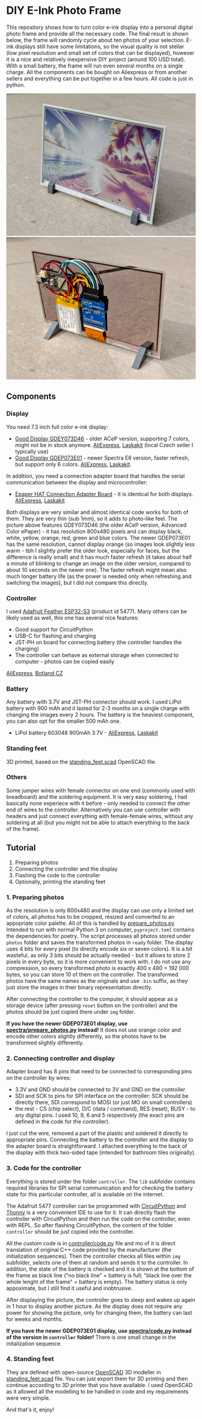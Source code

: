# DIY E-Ink Photo Frame

This repository shows how to turn color e-ink display into a personal digital photo frame and provide all the necessary code. The final result is shown below, the frame will randomly cycle about ten photos of your selection. E-ink displays still have some limitations, so the visual quality is not stellar (low pixel resolution and small set of colors that can be displayed), however it is a nice and relatively inexpensive DIY project (around 100 USD total). With a small battery, the frame will run even several months on a single charge. All the components can be bought on Aliexpress or from another sellers and everything can be put together in a few hours. All code is just in python.

![Front side](pics/front.jpg)
![Back side](pics/back.jpg)

## Components

### Display

You need 7.3 inch full color e-ink display:

- [Good Display GDEY073D46](https://www.good-display.com/product/442.html) - older ACeP version, supporting 7 colors, might not be in stock anymore. [AliExpress](https://www.aliexpress.com/item/1005005671413173.html), [Laskakit](https://www.laskakit.cz/good-display-gdey073d46-7-3--800x480-epaper-barevny-displej/) (local Czech seller I typically use)
- [Good Display GDEP073E01](https://www.good-display.com/product/533.html) - newer Spectra E6 version, faster refresh, but support only 6 colors. [AliExpress](https://www.aliexpress.com/item/1005007253583430.html), [Laskakit](https://www.laskakit.cz/good-display-gdep073e01-7-3--800x480-epaper-barevny-displej/).

In addition, you need a connection adapter board that handles the serial communication between the display and microcontroller:
- [Epaper HAT Connection Adapter Board](https://www.buyepaper.com/products/epaper-hat-connection-adapter-board-for-073-inch-e-ink-display-despi-c73-648) - it is identical for both displays. [AliExpress](https://www.aliexpress.com/item/1005005671328036.html), [Laskakit](https://www.laskakit.cz/good-display-despi-c73-univerzalni-spi-e-paper-adapter/)

Both displays are very similar and almost identical code works for both of them. They are very thin (sub 1mm), so it adds to photo-like feel. The picture above features GDEY073D46 (the older ACeP version, Advanced Color ePaper) - it has resolution 800x480 pixels and can display black, white, yellow, orange, red, green and blue colors. The newer GDEP073E01 has the same resolution, cannot display orange (so images look slightly less warm - tbh I slightly prefer the older look, especially for faces, but the difference is really small) and it has much faster refresh (it takes about half a minute of blinking to change an image on the older version, compared to about 10 seconds on the newer one). The faster refresh might mean also much longer battery life (as the power is needed only when refreshing and switching the images), but I did not compare this directly.

### Controller

I used [Adafruit Feather ESP32-S3](https://www.adafruit.com/product/5477) (product id 5477). Many others can be likely used as well, this one has several nice features:
- Good support for CircuitPython
- USB-C for flashing and charging
- JST-PH on board for connecting battery (the controller handles the charging)
- The controller can behave as external storage when connected to computer - photos can be copied easily

[AliExpress](https://www.aliexpress.com/item/1005007532295735.html), [Botland CZ](https://botland.cz/desky-kompatibilni-s-arduino-adafruit/21579-feather-esp32-s3-wifi-gpio-modul-4-mb-flash-2-mb-psram-kompatibilni-s-arduino-adafruit-5477.html)

### Battery

Any battery with 3.7V and JST-PH connector should work. I used LiPol battery with 900 mAh and it lasted for 2-3 months on a single charge with changing the images every 2 hours. The battery is the heaviest component, you can also opt for the smaller 500 mAh one.

- LiPol battery 603048 900mAh 3.7V - [AliExpress](https://www.aliexpress.com/item/32921358236.html), [Laskakit](https://www.laskakit.cz/ehao-lipol-baterie-603048-900mah-3-7v/)

### Standing feet

3D printed, based on the [standing_feet.scad](standing_feet.scad) OpenSCAD file.

### Others

Some jumper wires with female connector on one end (commonly used with breadboard) and the soldering equipment. It is very easy soldering, I had basically none experiece with it before - only needed to connect the other end of wires to the controller. Alternatively you can use controller with headers and just connect everything with female-female wires, without any soldering at all (but you might not be able to attach everything to the back of the frame).

## Tutorial

1. Preparing photos
2. Connecting the controller and the display
3. Flashing the code to the controller
4. Optionally, printing the standing feet

### 1. Preparing photos

As the resolution is only 800x480 and the display can use only a limited set of colors, all photos has to be cropped, resized and converted to an appopriate color palette. All of this is handled by [prepare_photos.py](prepare_photos.py) Intended to run with normal Python 3 on computer, `pyproject.toml` contains the dependencies for poetry. The script processes all photos stored under `photos` folder and saves the transformed photos in `ready` folder. The display uses 4 bits for every pixel (to directly encode six or seven colors). It is a bit wasteful, as only 3 bits should be actually needed - but it allows to store 2 pixels in every byte, so it is more convenient to work with. I do not use any compression, so every transformed photo is exactly 400 x 480 = 192 000 bytes, so you can store 10 of them on the controller. The transformed photos have the same names as the originals and use `.bin` suffix, as they just store the images in their binary representation directly.

After connecting the controller to the computer, it should appear as a storage device (after pressing `reset` button on the controller) and the photos should be just copied there under `img` folder.

**If you have the newer GDEP073E01 display, use [spectra/prepare_photos.py](spectra/prepare_photos.py) instead!** It does not use orange color and encode other colors slightly differently, so the photos have to be transformed slightly differently.

### 2. Connecting controller and display

Adapter board has 8 pins that need to be connected to corresponding pins on the controller by wires:

- 3.3V and GND should be connected to 3V and GND on the controller
- SDI and SCK to pins for SPI interface on the controller: SCK should be directly there, SDI correspond to MOSI (or just MO on small controllers)
- the rest - CS (chip select), D/C (data / command), RES (reset), BUSY - to any digital pins. I used 10, 9, 6 and 5 respectively (the exact pins are defined in the code for the controller).

I just cut the wire, removed a part of the plastic and soldered it directly to appropriate pins. Connecting the battery to the controller and the display to the adapter board is straightforward. I attached everything to the back of the display with thick two-sided tape (intended for bathroom tiles originally).

### 3. Code for the controller

Everything is stored under the folder `controller`. The `lib` subfolder contains required libraries for SPI serial communication and for checking the battery state for this particular controller, all is available on the internet.

The Adafruit 5477 controller can be programmed with [CircuitPython](https://circuitpython.org) and [Thonny](https://thonny.org) is a very convenient IDE to use for it. It can directly flash the controller with CircuitPython and then run the code on the controller, even with REPL. So after flashing CircuitPython, the content of the folder `controller` should be just copied into the controller.

All the custom code is in [controller/code.py](controller/code.py) file and mo of it is direct translation of original C++ code provided by the manufacturer (the initialization sequences). Then the controller checks all files within `img` subfolder, selects one of them at random and sends it to the controller. In addition, the state of the battery is checked and it is shown at the bottom of the frame as black line ("no black line" = battery is full; "black line over the whole lenght of the frame" = battery is empty). The battery status is only appoximate, but I still find it useful and inobtrusive.

After displaying the picture, the controller goes to sleep and wakes up again in 1 hour to display another picture. As the display does not require any power for showing the picture, only for changing them, the battery can last for weeks and months.

**If you have the newer GDEP073E01 display, use [spectra/code.py](spectra/code.py) instead of the version in `controller` folder!** There is one small change in the initalization sequence.

### 4. Standing feet

They are defined with open-source [OpenSCAD](https://openscad.org) 3D modeller in [standing_feet.scad](standing_feet.scad) file. You can just export them for 3D printing and then continue according to 3D printer that you have available. I used OpenSCAD as it allowed all the modelling to be handled in code and my requirements were very simple.


And that's it, enjoy!
